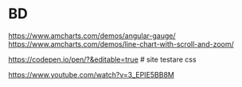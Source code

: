 # BD

https://www.amcharts.com/demos/angular-gauge/
https://www.amcharts.com/demos/line-chart-with-scroll-and-zoom/


https://codepen.io/pen/?&editable=true # site testare css

































https://www.youtube.com/watch?v=3_EPIE5BB8M
